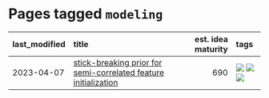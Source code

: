 # Pages tagged `modeling`

|last_modified|title|est. idea maturity|tags
|:---|:---|---:|:---|
|2023-04-07|[stick-breaking prior for semi-correlated feature initialization](../stickbreaking-init.md)|690|[![](https://img.shields.io/badge/tag-experimental-3f9741)](../tags/experimental.md) [![](https://img.shields.io/badge/tag-modeling-193ec4)](../tags/modeling.md) [![](https://img.shields.io/badge/tag-wip-c4fb38)](../tags/wip.md)|